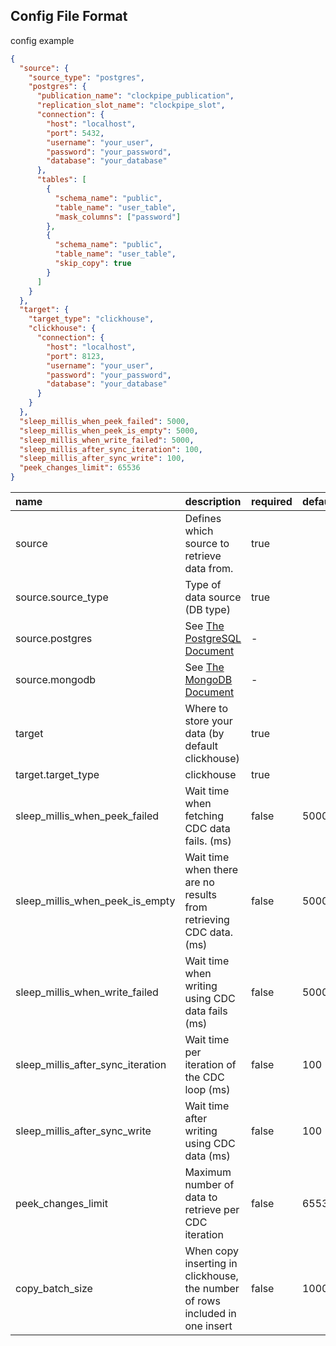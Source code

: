 ## Config File Format

config example

```json
{
  "source": {
    "source_type": "postgres",
    "postgres": {
      "publication_name": "clockpipe_publication",
      "replication_slot_name": "clockpipe_slot",
      "connection": {
        "host": "localhost",
        "port": 5432,
        "username": "your_user",
        "password": "your_password",
        "database": "your_database"
      },
      "tables": [
        {
          "schema_name": "public",
          "table_name": "user_table",
          "mask_columns": ["password"]
        },
        {
          "schema_name": "public",
          "table_name": "user_table",
          "skip_copy": true
        }
      ]
    }
  },
  "target": {
    "target_type": "clickhouse",
    "clickhouse": {
      "connection": {
        "host": "localhost",
        "port": 8123,
        "username": "your_user",
        "password": "your_password",
        "database": "your_database"
      }
    }
  },
  "sleep_millis_when_peek_failed": 5000,
  "sleep_millis_when_peek_is_empty": 5000,
  "sleep_millis_when_write_failed": 5000,
  "sleep_millis_after_sync_iteration": 100,
  "sleep_millis_after_sync_write": 100,
  "peek_changes_limit": 65536
}
```

| name                              | description                                                                  | required | default |
| :-------------------------------- | :--------------------------------------------------------------------------- | :------- | :------ |
| source                            | Defines which source to retrieve data from.                                  | true     |         |
| source.source_type                | Type of data source (DB type)                                                | true     |         |
| source.postgres                   | See [The PostgreSQL Document](./postgres/README.md)                          | -        |         |
| source.mongodb                    | See [The MongoDB Document](./mongodb/README.md)                              | -        |         |
| target                            | Where to store your data (by default clickhouse)                             | true     |         |
| target.target_type                | clickhouse                                                                   | true     |         |
| sleep_millis_when_peek_failed     | Wait time when fetching CDC data fails. (ms)                                 | false    | 5000    |
| sleep_millis_when_peek_is_empty   | Wait time when there are no results from retrieving CDC data. (ms)           | false    | 5000    |
| sleep_millis_when_write_failed    | Wait time when writing using CDC data fails (ms)                             | false    | 5000    |
| sleep_millis_after_sync_iteration | Wait time per iteration of the CDC loop (ms)                                 | false    | 100     |
| sleep_millis_after_sync_write     | Wait time after writing using CDC data (ms)                                  | false    | 100     |
| peek_changes_limit                | Maximum number of data to retrieve per CDC iteration                         | false    | 65536   |
| copy_batch_size                   | When copy inserting in clickhouse, the number of rows included in one insert | false    | 100000  |
